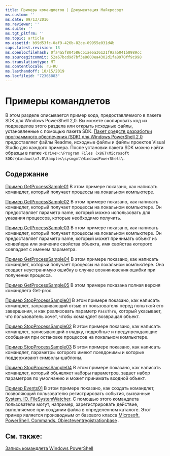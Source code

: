 ```yaml
---
title: Примеры командлетов | Документация Майкрософт
ms.custom: ''
ms.date: 09/13/2016
ms.reviewer: ''
ms.suite: ''
ms.tgt_pltfrm: ''
ms.topic: article
ms.assetid: b99d53fc-0af9-426b-82ce-09955e031d4b
caps.latest.revision: 13
ms.openlocfilehash: 0fa4a5f804586c51ae6a36121f9aab041b0989cc
ms.sourcegitcommit: 52a67bcd9d7bf3e8600ea4302d1fa8970ff9c998
ms.translationtype: MT
ms.contentlocale: ru-RU
ms.lasthandoff: 10/15/2019
ms.locfileid: "72365883"
---
```

# <a name="cmdlet-samples"></a>Примеры командлетов

В этом разделе описывается пример кода, предоставляемого в пакете SDK для Windows PowerShell 2,0. Вы можете скопировать код из подразделов этого раздела или открыть исходные файлы, установленные с помощью пакета SDK. [Пакет средств разработки программного обеспечения (SDK) для Windows PowerShell 2,0](https://www.microsoft.com/en-us/download/details.aspx?id=2560) предоставляет файлы Readme, исходные файлы и файлы проектов Visual Studio для каждого примера. После установки пакета SDK можно найти образцы в папке `<Drive>:\Program Files (x86)\Microsoft SDKs\Windows\v7.0\Samples\sysmgmt\WindowsPowerShell\`.

## <a name="in-this-section"></a>Содержание

[Пример GetProcessSample01](./getprocesssample01-sample.md) В этом примере показано, как написать командлет, который получает процессы на локальном компьютере.

[Пример GetProcessSample02](./getprocesssample02-sample.md) В этом примере показано, как написать командлет, который получает процессы на локальном компьютере. Он предоставляет параметр name, который можно использовать для указания процессов, которые необходимо получить.

[Пример GetProcessSample03](./getprocesssample03-sample.md) В этом примере показано, как написать командлет, который получает процессы на локальном компьютере. Он предоставляет параметр name, который может принимать объект из конвейера или значение свойства объекта, имя свойства которого совпадает с именем параметра.

[Пример GetProcessSample04](./getprocesssample04-sample.md) В этом примере показано, как написать командлет, который получает процессы на локальном компьютере. Она создает неустранимую ошибку в случае возникновения ошибки при получении процесса.

[Пример GetProcessSample05](./getprocesssample05-sample.md) В этом примере показана полная версия командлета Get-proc.

[Пример StopProcessSample01](./stopprocesssample01-sample.md) В этом примере показано, как написать командлет, запрашивающий отзыв от пользователя перед попыткой его завершения, и как реализовать параметр `PassThru`, который указывает, что пользователь хочет, чтобы командлет возвращал объект.

[Пример StopProcessSample02](./stopprocesssample02-sample.md) В этом примере показано, как написать командлет, записывающий отладку, подробные и предупреждающие сообщения при остановке процессов на локальном компьютере.

[Пример StopProcessSample03](./stopprocesssample03-sample.md) В этом примере показано, как написать командлет, параметры которого имеют псевдонимы и которые поддерживают символы-шаблоны.

[Пример StopProcessSample04](./stopprocesssample04-sample.md) В этом примере показано, как написать командлет, который объявляет наборы параметров, задает набор параметров по умолчанию и может принимать входной объект.

[Пример Events01](./events01-sample.md) В этом примере показано, как создать командлет, позволяющий пользователю регистрировать события, вызванные [System. IO. FileSystemWatcher](/dotnet/api/System.IO.FileSystemWatcher). С помощью этого командлета пользователи могут, например, зарегистрировать действие, выполняемое при создании файла в определенном каталоге. Этот пример является производным от базового класса [Microsoft. PowerShell. Commands. Objecteventregistrationbase](/dotnet/api/Microsoft.PowerShell.Commands.ObjectEventRegistrationBase) .

## <a name="see-also"></a>См. также:

[Запись командлета Windows PowerShell](./writing-a-windows-powershell-cmdlet.md)
